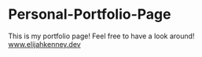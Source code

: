 # Personal-Portfolio-Page


This is my portfolio page! Feel free to have a look around!
www.elijahkenney.dev
